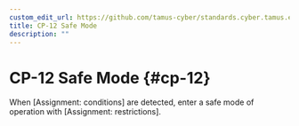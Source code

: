 ```yaml
---
custom_edit_url: https://github.com/tamus-cyber/standards.cyber.tamus.edu/tree/main/content/tamus.edu/TAMUS_profile.xml
title: CP-12 Safe Mode
description: ""
---
```


# CP-12 Safe Mode {#cp-12}

When [Assignment: conditions] are detected, enter a safe mode of operation with [Assignment: restrictions].

